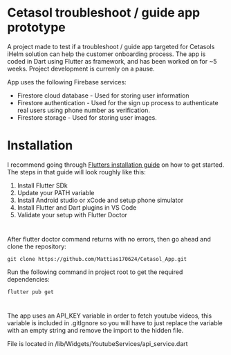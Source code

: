 # Cetasol troubleshoot / guide app prototype
A project made to test if a troubleshoot / guide app targeted for Cetasols iHelm solution can help the customer onboarding process.
The app is coded in Dart using Flutter as framework, and has been worked on for ~5 weeks.
Project development is currenly on a pause.

App uses the following Firebase services:
- Firestore cloud database - Used for storing user information
- Firestore authentication - Used for the sign up process to authenticate real users using phone number as verification.
- Firestore storage - Used for storing user images.

# Installation
I recommend going through [Flutters installation guide](https://docs.flutter.dev/get-started/install) on how to get started.
The steps in that guide will look roughly like this:

1. Install Flutter SDk
2. Update your PATH variable 
3. Install Android studio or xCode and setup phone simulator
4. Install Flutter and Dart plugins in VS Code
5. Validate your setup with Flutter Doctor
#
After flutter doctor command returns with no errors, then go ahead and clone the repository:
```
git clone https://github.com/Mattias170624/Cetasol_App.git
```
Run the following command in project root to get the required dependencies:
```
flutter pub get
```
#
The app uses an API_KEY variable in order to fetch youtube videos, this variable is included in .gitIgnore so you will have to just
replace the variable with an empty string and remove the import to the hidden file.

File is located in /lib/Widgets/YoutubeServices/api_service.dart
